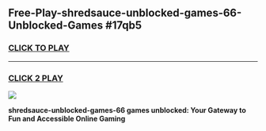 
## Free-Play-shredsauce-unblocked-games-66-Unblocked-Games #17qb5
<h3>
<a href="https://news.freeplayer.one?title=shredsauce-unblocked-games-66&ref=8M">CLICK TO PLAY</a></h3>
<hr>

<h3>
<a href="https://news.freeplayer.one?title=shredsauce-unblocked-games-66&ref=8M">CLICK 2 PLAY</a>
  
</h3>

<a href="https://news.freeplayer.one?title=shredsauce-unblocked-games-66&ref=8M"><img src="https://clearcache.store/games.png"></a>


**shredsauce-unblocked-games-66 games unblocked: Your Gateway to Fun and Accessible Online Gaming**
